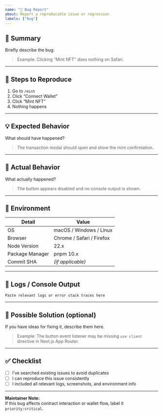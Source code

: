 ```yaml
---
name: "🐞 Bug Report"
about: Report a reproducible issue or regression
labels: ["bug"]
---
```


## 🐞 Summary

Briefly describe the bug:

> Example: Clicking “Mint NFT” does nothing on Safari.

---

## 🔁 Steps to Reproduce

1. Go to `/mint`
2. Click “Connect Wallet”
3. Click “Mint NFT”
4. Nothing happens

---

## 💡 Expected Behavior

What should have happened?

> The transaction modal should open and show the mint confirmation.

---

## 🧠 Actual Behavior

What actually happened?

> The button appears disabled and no console output is shown.

---

## 🧰 Environment

| Detail          | Value                     |
| --------------- | ------------------------- |
| OS              | macOS / Windows / Linux   |
| Browser         | Chrome / Safari / Firefox |
| Node Version    | 22.x                      |
| Package Manager | pnpm 10.x                 |
| Commit SHA      | _(if applicable)_         |

---

## 📜 Logs / Console Output

```
Paste relevant logs or error stack traces here
```

---

## 🔄 Possible Solution (optional)

If you have ideas for fixing it, describe them here.

> Example: The button event listener may be missing `use client` directive in Next.js App Router.

---

## ✅ Checklist

- [ ] I’ve searched existing issues to avoid duplicates
- [ ] I can reproduce this issue consistently
- [ ] I included all relevant logs, screenshots, and environment info

---

**Maintainer Note:**  
If this bug affects contract interaction or wallet flow, label it `priority:critical`.
